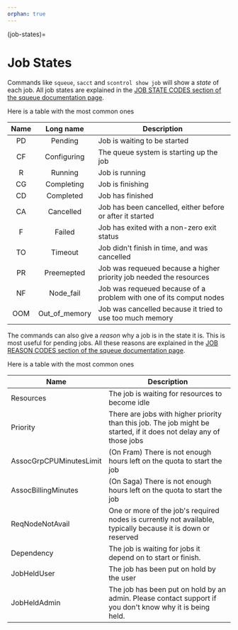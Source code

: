 ```yaml
---
orphan: true
---
```


(job-states)=

# Job States

Commands like `squeue`, `sacct` and `scontrol show job` will show a
_state_ of each job.  All job states are explained in the [JOB STATE
CODES section of the squeue documentation
page](https://slurm.schedmd.com/squeue.html#lbAG).

Here is a table with the most common ones

| Name | Long name     | Description                                                         |
|:----:|:-------------:|---------------------------------------------------------------------|
| PD   | Pending       | Job is waiting to be started                                        |
| CF   | Configuring   | The queue system is starting up the job                             |
| R    | Running       | Job is running                                                      |
| CG   | Completing    | Job is finishing                                                    |
| CD   | Completed     | Job has finished                                                    |
| CA   | Cancelled     | Job has been cancelled, either before or after it started           |
| F    | Failed        | Job has exited with a non-zero exit status                          |
| TO   | Timeout       | Job didn't finish in time, and was cancelled                        |
| PR   | Preemepted    | Job was requeued because a higher priority job needed the resources |
| NF   | Node_fail     | Job was requeued because of a problem with one of its comput nodes  |
| OOM  | Out_of_memory | Job was cancelled because it tried to use too much memory           |

The commands can also give a _reason_ why a job is in the state it is.
This is most useful for pending jobs.  All these reasons are explained
in the [JOB REASON CODES section of the squeue documentation
page](https://slurm.schedmd.com/squeue.html#lbAF).

Here is a table with the most common ones

| Name                    | Description                                                                                                          |
|-------------------------|----------------------------------------------------------------------------------------------------------------------|
| Resources               | The job is waiting for resources to become idle                                                                      |
| Priority                | There are jobs with higher priority than this job.  The job might be started, if it does not delay any of those jobs |
| AssocGrpCPUMinutesLimit | (On Fram) There is not enough hours left on the quota to start the job                                               |
| AssocBillingMinutes     | (On Saga) There is not enough hours left on the quota to start the job                                               |
| ReqNodeNotAvail         | One or more of the job's required nodes is currently not available, typically because it is down or reserved         |
| Dependency              | The job is waiting for jobs it depend on to start or finish.                                                         |
| JobHeldUser             | The job has been put on hold by the user                                                                             |
| JobHeldAdmin            | The job has been put on hold by an admin.  Please contact support if you don't know why it is being held.            |

